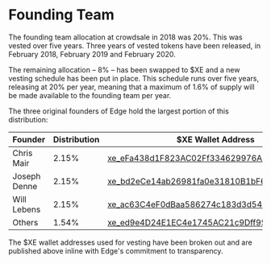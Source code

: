 # Founding Team

The founding team allocation at crowdsale in 2018 was 20%. This was vested over five years. Three years of vested tokens have been released, in February 2018, February 2019 and February 2020.

The remaining allocation – 8% – has been swapped to $XE and a new vesting schedule has been put in place. This schedule runs over five years, releasing at 20% per year, meaning that a maximum of 1.6% of supply will be made available to the founding team per year.

The three original founders of Edge hold the largest portion of this distribution:

| Founder      | Distribution | $XE Wallet Address                                                                                                     |
| ------------ | ------------ | ---------------------------------------------------------------------------------------------------------------------- |
| Chris Mair   | 2.15%        | [xe\_eFa438d1F823AC02Ff334629976A2f698587AE54](https://xe.network/wallet/xe\_eFa438d1F823AC02Ff334629976A2f698587AE54) |
| Joseph Denne | 2.15%        | [xe\_bd2eCe14ab26981fa0e31810B1bF652E6F3E5F00](https://xe.network/wallet/xe\_bd2eCe14ab26981fa0e31810B1bF652E6F3E5F00) |
| Will Lebens  | 2.15%        | [xe\_ac63C4eF0dBaa586274c183d3d54b824cee002fC](https://xe.network/wallet/xe\_ac63C4eF0dBaa586274c183d3d54b824cee002fC) |
| Others       | 1.54%        | [xe\_ed9e4D24E1EC4e1745AC21c9Dff9519b67B72348](https://xe.network/wallet/xe\_ed9e4D24E1EC4e1745AC21c9Dff9519b67B72348) |

The $XE wallet addresses used for vesting have been broken out and are published above inline with Edge's commitment to transparency.
